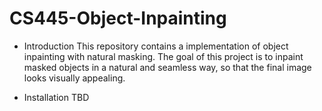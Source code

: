 # CS445-Object-Inpainting

* Introduction
This repository contains a implementation of object inpainting with natural masking. The goal of this project is to inpaint masked objects in a natural and seamless way, so that the final image looks visually appealing.

* Installation
TBD
